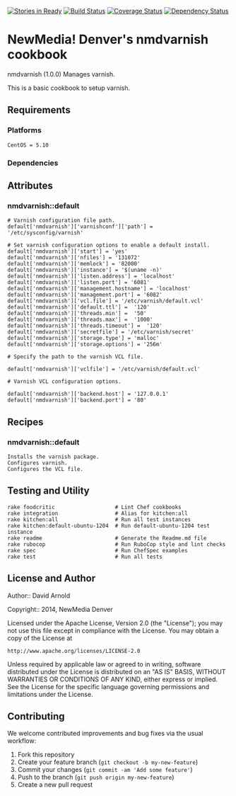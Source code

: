 [![Stories in Ready](https://badge.waffle.io/newmediadenver/nmdvarnish.png?label=ready&title=Ready)](https://waffle.io/newmediadenver/nmdvarnish)
[![Build Status](https://travis-ci.org/newmediadenver/nmdvarnish.svg?branch=master)](https://travis-ci.org/newmediadenver/nmdvarnish) [![Coverage Status](https://coveralls.io/repos/newmediadenver/nmdvarnish/badge.png?branch=master)](https://coveralls.io/r/newmediadenver/nmdvarnish?branch=master) [![Dependency Status](https://gemnasium.com/newmediadenver/nmdvarnish.svg)](https://gemnasium.com/newmediadenver/nmdvarnish)

NewMedia! Denver's nmdvarnish cookbook
======================================

nmdvarnish (1.0.0) Manages varnish.

This is a basic cookbook to setup varnish.

Requirements
------------

### Platforms

`CentOS = 5.10`

### Dependencies


Attributes
----------

### nmdvarnish::default

    # Varnish configuration file path.
    default['nmdvarnish']['varnishconf']['path'] = '/etc/sysconfig/varnish'

    # Set varnish configuration options to enable a default install.
    default['nmdvarnish']['start'] = 'yes'
    default['nmdvarnish']['nfiles'] = '131072'
    default['nmdvarnish']['memlock'] = '82000'
    default['nmdvarnish']['instance'] = '$(uname -n)'
    default['nmdvarnish']['listen.address'] = 'localhost'
    default['nmdvarnish']['listen.port'] = '6081'
    default['nmdvarnish']['management.hostname'] = 'localhost'
    default['nmdvarnish']['management.port'] = '6082'
    default['nmdvarnish']['vcl.file'] = '/etc/varnish/default.vcl'
    default['nmdvarnish']['default.ttl'] =  '120'
    default['nmdvarnish']['threads.min'] =  '50'
    default['nmdvarnish']['threads.max'] =  '1000'
    default['nmdvarnish']['threads.timeout'] =  '120'
    default['nmdvarnish']['secretfile'] = '/etc/varnish/secret'
    default['nmdvarnish']['storage.type'] = 'malloc'
    default['nmdvarnish']['storage.options'] = '256m'

    # Specify the path to the varnish VCL file.

    default['nmdvarnish']['vclfile'] = '/etc/varnish/default.vcl'

    # Varnish VCL configuration options.

    default['nmdvarnish']['backend.host'] = '127.0.0.1'
    default['nmdvarnish']['backend.port'] = '80'

Recipes
-------

### nmdvarnish::default
    Installs the varnish package.
    Configures varnish.
    Configures the VCL file.


Testing and Utility
-------

    rake foodcritic                   # Lint Chef cookbooks
    rake integration                  # Alias for kitchen:all
    rake kitchen:all                  # Run all test instances
    rake kitchen:default-ubuntu-1204  # Run default-ubuntu-1204 test instance
    rake readme                       # Generate the Readme.md file
    rake rubocop                      # Run RuboCop style and lint checks
    rake spec                         # Run ChefSpec examples
    rake test                         # Run all tests


License and Author
------------------

Author:: David Arnold

Copyright:: 2014, NewMedia Denver

Licensed under the Apache License, Version 2.0 (the "License");
you may not use this file except in compliance with the License.
You may obtain a copy of the License at

    http://www.apache.org/licenses/LICENSE-2.0

Unless required by applicable law or agreed to in writing, software
distributed under the License is distributed on an "AS IS" BASIS,
WITHOUT WARRANTIES OR CONDITIONS OF ANY KIND, either express or implied.
See the License for the specific language governing permissions and
limitations under the License.

Contributing
------------

We welcome contributed improvements and bug fixes via the usual workflow:

1. Fork this repository
2. Create your feature branch (`git checkout -b my-new-feature`)
3. Commit your changes (`git commit -am 'Add some feature'`)
4. Push to the branch (`git push origin my-new-feature`)
5. Create a new pull request
